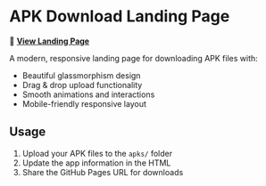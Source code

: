 # APK Download Landing Page

🚀 **[View Landing Page]([https://folesterio.github.io/index/](https://comfy-hummingbird-c62907.netlify.app/))**

A modern, responsive landing page for downloading APK files with:
- Beautiful glassmorphism design
- Drag & drop upload functionality  
- Smooth animations and interactions
- Mobile-friendly responsive layout

## Usage
1. Upload your APK files to the `apks/` folder
2. Update the app information in the HTML
3. Share the GitHub Pages URL for downloads

